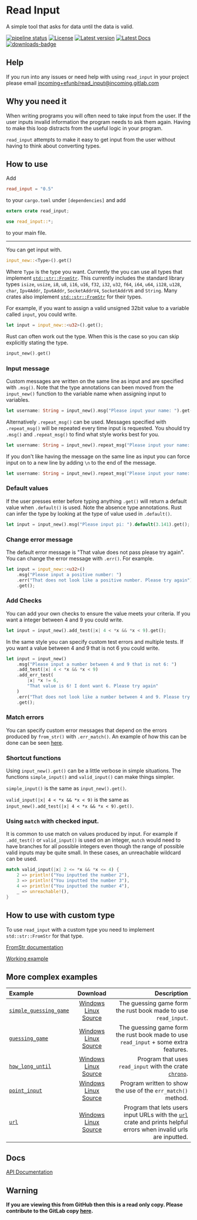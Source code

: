 # Read Input
A simple tool that asks for data until the data is valid.

[![pipeline status](https://gitlab.com/efunb/read_input/badges/master/pipeline.svg)](https://gitlab.com/efunb/read_input/commits/master)
[![License](https://img.shields.io/crates/l/read_input.svg)](https://crates.io/crates/read_input)
[![Latest version](https://img.shields.io/crates/v/read_input.svg)](https://crates.io/crates/read_input)
[![Latest Docs](https://docs.rs/read_input/badge.svg)](https://docs.rs/read_input/)
[![downloads-badge](https://img.shields.io/crates/d/read_input.svg)](https://crates.io/crates/read_input)

## Help

If you run into any issues or need help with using `read_input` in your project please email [incoming+efunb/read_input@incoming.gitlab.com](mailto:incoming+efunb/read_input@incoming.gitlab.com)

## Why you need it

When writing programs you will often need to take input from the user. If the user inputs invalid information the program needs to ask them again. Having to make this loop distracts from the useful logic in your program.

`read_input` attempts to make it easy to get input from the user without having to think about converting types.

## How to use

Add 
```toml
read_input = "0.5"
```
to your `cargo.toml` under `[dependencies]`
and add
```rust 
extern crate read_input;

use read_input::*;
```
to your main file.

---

You can get input with.

```rust
input_new::<Type>().get()
```

Where `Type` is the type you want. Currently the you can use all types that implement [`std::str::FromStr`](https://doc.rust-lang.org/std/str/trait.FromStr.html). This currently includes the standard library types `isize`, `usize`, `i8`, `u8`, `i16`, `u16`, `f32`, `i32`, `u32`, `f64`, `i64`, `u64`, `i128`, `u128`, `char`, `Ipv4Addr`, `Ipv6Addr`, `SocketAddrV4`, `SocketAddrV6` and `String`. Many crates also implement [`std::str::FromStr`](https://doc.rust-lang.org/std/str/trait.FromStr.html) for their types.

For example, if you want to assign a valid unsigned 32bit value to a variable called `input`, you could write.

```rust
let input = input_new::<u32>().get();
```

Rust can often work out the type. When this is the case so you can skip explicitly stating the type.

```rust
input_new().get()
```

### Input message

Custom messages are written on the same line as input and are specified with `.msg()`. Note that the type annotations can been moved from the `input_new()` function to the variable name when assigning input to variables.

```rust
let username: String = input_new().msg("Please input your name: ").get();
```

Alternatively `.repeat_msg()` can be used. Messages specified with `.repeat_msg()` will be repeated every time input is requested. You should try `.msg()` and `.repeat_msg()` to find what style works best for you.

```rust
let username: String = input_new().repeat_msg("Please input your name: ").get();
```

If you don't like having the message on the same line as input you can force input on to a new line by adding `\n` to the end of the message.

```rust
let username: String = input_new().repeat_msg("Please input your name: \n").get();
```

### Default values

If the user presses enter before typing anything `.get()` will return a default value when `.default()` is used. Note the absence type annotations. Rust can infer the type by looking at the type of value used in `.default()`.

```rust
let input = input_new().msg("Please input pi: ").default(3.141).get();
```

### Change error message

The default error message is "That value does not pass please try again". You can change the error message with `.err()`. For example.

```rust
let input = input_new::<u32>()
    .msg("Please input a positive number: ")
    .err("That does not look like a positive number. Please try again")
    .get();
```

### Add Checks

You can add your own checks to ensure the value meets your criteria. If you want a integer between 4 and 9 you could write.

```rust
let input = input_new().add_test(|x| 4 < *x && *x < 9).get();
```

In the same style you can specify custom test errors and multiple tests. If you want a value between 4 and 9 that is not 6 you could write.

```rust
let input = input_new()
    .msg("Please input a number between 4 and 9 that is not 6: ")
    .add_test(|x| 4 < *x && *x < 9)
    .add_err_test(
        |x| *x != 6,
        "That value is 6! I dont want 6. Please try again"
    )
    .err("That does not look like a number between 4 and 9. Please try again")
    .get();
```

### Match errors

You can specify custom error messages that depend on the errors produced by `from_str()` with `.err_match()`. An example of how this can be done can be seen [here](https://gitlab.com/efunb/read_input/blob/master/examples/point_input.rs).

### Shortcut functions

Using `input_new().get()` can be a little verbose in simple situations. The functions `simple_input()` and `valid_input()` can make things simpler.

`simple_input()` is the same as `input_new().get()`.

`valid_input(|x| 4 < *x && *x < 9)` is the same as `input_new().add_test(|x| 4 < *x && *x < 9).get()`.

### Using `match` with checked input.

It is common to use match on values produced by input. For example if `.add_test()` or `valid_input()` is used on an integer, `match` would need to have branches for all possible integers even though the range of possible valid inputs may be quite small. In these cases, an unreachable wildcard can be used.

```rust
match valid_input(|x| 2 <= *x && *x <= 4) {
    2 => println!("You inputted the number 2"),
    3 => println!("You inputted the number 3"),
    4 => println!("You inputted the number 4"),
    _ => unreachable!(),
}
```

## How to use with custom type

To use `read_input` with a custom type you need to implement `std::str::FromStr` for that type. 

[FromStr documentation](https://doc.rust-lang.org/std/str/trait.FromStr.html)

[Working example](https://gitlab.com/efunb/read_input/blob/master/examples/point_input.rs)

## More complex examples


| Example                                                                                                    | Download                                                                                                                                                                                                                                                                                                                                           | Description                                                                                                                                       |
| :--------------------------------------------------------------------------------------------------------- | :------------------------------------------------------------------------------------------------------------------------------------------------------------------------------------------------------------------------------------------------------------------------------------------------------------------------------------------------: | ------------------------------------------------------------------------------------------------------------------------------------------------: |
| [`simple_guessing_game`](https://gitlab.com/efunb/read_input/blob/master/examples/simple_guessing_game.rs) | [Windows](https://gitlab.com/efunb/read_input/-/jobs/artifacts/master/raw/files/simple_guessing_game.exe?job=windows-optimized) [Linux](https://gitlab.com/efunb/read_input/-/jobs/artifacts/master/raw/files/simple_guessing_game?job=linux-optimized) [Source](https://gitlab.com/efunb/read_input/blob/master/examples/simple_guessing_game.rs) | The guessing game form the rust book made to use `read_input`.                                                                                    |
| [`guessing_game`](https://gitlab.com/efunb/read_input/blob/master/examples/guessing_game.rs)               | [Windows](https://gitlab.com/efunb/read_input/-/jobs/artifacts/master/raw/files/guessing_game.exe?job=windows-optimized) [Linux](https://gitlab.com/efunb/read_input/-/jobs/artifacts/master/raw/files/guessing_game?job=linux-optimized) [Source](https://gitlab.com/efunb/read_input/blob/master/examples/guessing_game.rs)                      | The guessing game form the rust book made to use `read_input` + some extra features.                                                              |
| [`how_long_until`](https://gitlab.com/efunb/read_input/blob/master/examples/how_long_until.rs)             | [Windows](https://gitlab.com/efunb/read_input/-/jobs/artifacts/master/raw/files/how_long_until.exe?job=windows-optimized) [Linux](https://gitlab.com/efunb/read_input/-/jobs/artifacts/master/raw/files/how_long_until?job=linux-optimized) [Source](https://gitlab.com/efunb/read_input/blob/master/examples/how_long_until.rs)                   | Program that uses `read_input` with the crate [`chrono`](https://crates.io/crates/chrono).                                                        |
| [`point_input`](https://gitlab.com/efunb/read_input/blob/master/examples/point_input.rs)                   | [Windows](https://gitlab.com/efunb/read_input/-/jobs/artifacts/master/raw/files/point_input.exe?job=windows-optimized) [Linux](https://gitlab.com/efunb/read_input/-/jobs/artifacts/master/raw/files/point_input?job=linux-optimized) [Source](https://gitlab.com/efunb/read_input/blob/master/examples/point_input.rs)                            | Program written to show the use of the `err_match()` method.                                                                                      |
| [`url`](https://gitlab.com/efunb/read_input/blob/master/examples/url.rs)                                   | [Windows](https://gitlab.com/efunb/read_input/-/jobs/artifacts/master/raw/files/url.exe?job=windows-optimized) [Linux](https://gitlab.com/efunb/read_input/-/jobs/artifacts/master/raw/files/url?job=linux-optimized) [Source](https://gitlab.com/efunb/read_input/blob/master/examples/url.rs)                                                    | Program that lets users input URLs with the [`url`](https://crates.io/crates/url) crate and prints helpful errors when invalid urls are inputted. |

## Docs

[API Documentation](https://docs.rs/read_input/)

## **Warning**

**If you are viewing this from GitHub then this is a read only copy. Please contribute to the GitLab copy [here](https://gitlab.com/efunb/read_input).**